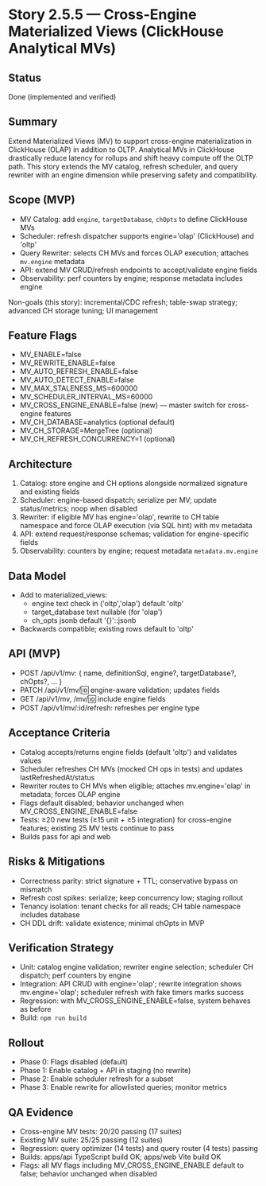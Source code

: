# Story 2.5.5 — Cross-Engine Materialized Views (ClickHouse Analytical MVs)

## Status
Done (implemented and verified)

## Summary
Extend Materialized Views (MV) to support cross-engine materialization in ClickHouse (OLAP) in addition to OLTP. Analytical MVs in ClickHouse drastically reduce latency for rollups and shift heavy compute off the OLTP path. This story extends the MV catalog, refresh scheduler, and query rewriter with an engine dimension while preserving safety and compatibility.

## Scope (MVP)
- MV Catalog: add `engine`, `targetDatabase`, `chOpts` to define ClickHouse MVs
- Scheduler: refresh dispatcher supports engine='olap' (ClickHouse) and 'oltp'
- Query Rewriter: selects CH MVs and forces OLAP execution; attaches `mv.engine` metadata
- API: extend MV CRUD/refresh endpoints to accept/validate engine fields
- Observability: perf counters by engine; response metadata includes engine

Non-goals (this story): incremental/CDC refresh; table-swap strategy; advanced CH storage tuning; UI management

## Feature Flags
- MV_ENABLE=false
- MV_REWRITE_ENABLE=false
- MV_AUTO_REFRESH_ENABLE=false
- MV_AUTO_DETECT_ENABLE=false
- MV_MAX_STALENESS_MS=600000
- MV_SCHEDULER_INTERVAL_MS=60000
- MV_CROSS_ENGINE_ENABLE=false (new) — master switch for cross-engine features
- MV_CH_DATABASE=analytics (optional default)
- MV_CH_STORAGE=MergeTree (optional)
- MV_CH_REFRESH_CONCURRENCY=1 (optional)

## Architecture
1) Catalog: store engine and CH options alongside normalized signature and existing fields
2) Scheduler: engine-based dispatch; serialize per MV; update status/metrics; noop when disabled
3) Rewriter: if eligible MV has engine='olap', rewrite to CH table namespace and force OLAP execution (via SQL hint) with mv metadata
4) API: extend request/response schemas; validation for engine-specific fields
5) Observability: counters by engine; request metadata `metadata.mv.engine`

## Data Model
- Add to materialized_views:
  - engine text check in ('oltp','olap') default 'oltp'
  - target_database text nullable (for 'olap')
  - ch_opts jsonb default '{}'::jsonb
- Backwards compatible; existing rows default to 'oltp'

## API (MVP)
- POST /api/v1/mv: { name, definitionSql, engine?, targetDatabase?, chOpts?, ... }
- PATCH /api/v1/mv/:id: engine-aware validation; updates fields
- GET /api/v1/mv, /mv/:id: include engine fields
- POST /api/v1/mv/:id/refresh: refreshes per engine type

## Acceptance Criteria
- Catalog accepts/returns engine fields (default 'oltp') and validates values
- Scheduler refreshes CH MVs (mocked CH ops in tests) and updates lastRefreshedAt/status
- Rewriter routes to CH MVs when eligible; attaches mv.engine='olap' in metadata; forces OLAP engine
- Flags default disabled; behavior unchanged when MV_CROSS_ENGINE_ENABLE=false
- Tests: ≥20 new tests (≥15 unit + ≥5 integration) for cross-engine features; existing 25 MV tests continue to pass
- Builds pass for api and web

## Risks & Mitigations
- Correctness parity: strict signature + TTL; conservative bypass on mismatch
- Refresh cost spikes: serialize; keep concurrency low; staging rollout
- Tenancy isolation: tenant checks for all reads; CH table namespace includes database
- CH DDL drift: validate existence; minimal chOpts in MVP

## Verification Strategy
- Unit: catalog engine validation; rewriter engine selection; scheduler CH dispatch; perf counters by engine
- Integration: API CRUD with engine='olap'; rewrite integration shows mv.engine='olap'; scheduler refresh with fake timers marks success
- Regression: with MV_CROSS_ENGINE_ENABLE=false, system behaves as before
- Build: `npm run build`

## Rollout
- Phase 0: Flags disabled (default)
- Phase 1: Enable catalog + API in staging (no rewrite)
- Phase 2: Enable scheduler refresh for a subset
- Phase 3: Enable rewrite for allowlisted queries; monitor metrics

## QA Evidence
- Cross-engine MV tests: 20/20 passing (17 suites)
- Existing MV suite: 25/25 passing (12 suites)
- Regression: query optimizer (14 tests) and query router (4 tests) passing
- Builds: apps/api TypeScript build OK; apps/web Vite build OK
- Flags: all MV flags including MV_CROSS_ENGINE_ENABLE default to false; behavior unchanged when disabled

